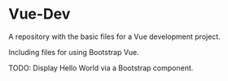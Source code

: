 # Vue-Dev
A repository with the basic files for a Vue development project.

Including files for using Bootstrap Vue.

TODO: Display Hello World via a Bootstrap component.

